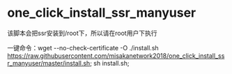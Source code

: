 # one_click_install_ssr_manyuser

该脚本会把ssr安装到/root下，所以请在root用户下执行

一键命令：wget --no-check-certificate -O ./install.sh https://raw.githubusercontent.com/misakanetwork2018/one_click_install_ssr_manyuser/master/install.sh; sh install.sh;
